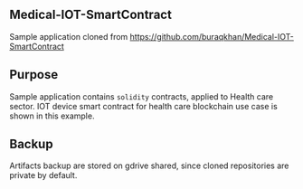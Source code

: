 ## Medical-IOT-SmartContract
Sample application cloned from https://github.com/buraqkhan/Medical-IOT-SmartContract

## Purpose
Sample application contains `solidity` contracts, applied to Health care sector.
IOT device smart contract for health care blockchain use case is shown in this example.

## Backup
Artifacts backup are stored on gdrive shared, since cloned repositories are private by default.